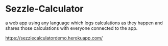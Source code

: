 # Sezzle-Calculator
a web app using any language which logs calculations as they happen and shares those calculations with everyone connected to the app.

https://sezzlecalculatordemo.herokuapp.com/
